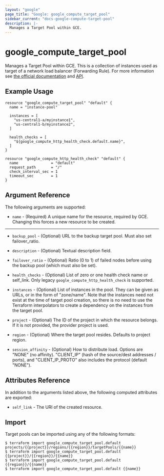```yaml
---
layout: "google"
page_title: "Google: google_compute_target_pool"
sidebar_current: "docs-google-compute-target-pool"
description: |-
  Manages a Target Pool within GCE.
---
```


# google\_compute\_target\_pool

Manages a Target Pool within GCE. This is a collection of instances used as
target of a network load balancer (Forwarding Rule). For more information see
[the official
documentation](https://cloud.google.com/compute/docs/load-balancing/network/target-pools)
and [API](https://cloud.google.com/compute/docs/reference/latest/targetPools).


## Example Usage

```hcl
resource "google_compute_target_pool" "default" {
  name = "instance-pool"

  instances = [
    "us-central1-a/myinstance1",
    "us-central1-b/myinstance2",
  ]

  health_checks = [
    "${google_compute_http_health_check.default.name}",
  ]
}

resource "google_compute_http_health_check" "default" {
  name               = "default"
  request_path       = "/"
  check_interval_sec = 1
  timeout_sec        = 1
}
```

## Argument Reference

The following arguments are supported:

* `name` - (Required) A unique name for the resource, required by GCE. Changing
    this forces a new resource to be created.

- - -

* `backup_pool` - (Optional) URL to the backup target pool. Must also set
    failover\_ratio.

* `description` - (Optional) Textual description field.

* `failover_ratio` - (Optional) Ratio (0 to 1) of failed nodes before using the
    backup pool (which must also be set).

* `health_checks` - (Optional) List of zero or one health check name or self_link. Only
    legacy `google_compute_http_health_check` is supported.

* `instances` - (Optional) List of instances in the pool. They can be given as
    URLs, or in the form of "zone/name". Note that the instances need not exist
    at the time of target pool creation, so there is no need to use the
    Terraform interpolators to create a dependency on the instances from the
    target pool.

* `project` - (Optional) The ID of the project in which the resource belongs. If it
    is not provided, the provider project is used.

* `region` - (Optional) Where the target pool resides. Defaults to project
    region.

* `session_affinity` - (Optional) How to distribute load. Options are "NONE" (no
    affinity). "CLIENT\_IP" (hash of the source/dest addresses / ports), and
    "CLIENT\_IP\_PROTO" also includes the protocol (default "NONE").

## Attributes Reference

In addition to the arguments listed above, the following computed attributes are
exported:

* `self_link` - The URI of the created resource.

## Import

Target pools can be imported using any of the following formats:

```
$ terraform import google_compute_target_pool.default projects/{{project}}/regions/{{region}}/targetPools/{{name}}
$ terraform import google_compute_target_pool.default {{project}}/{{region}}/{{name}}
$ terraform import google_compute_target_pool.default {{region}}/{{name}}
$ terraform import google_compute_target_pool.default {{name}}
```
